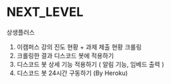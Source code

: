 # NEXT_LEVEL
상생플러스
1. 이캠퍼스 강의 진도 현황 + 과제 제출 현황 크롤링
2. 크롤링한 결과 디스코드 봇에 적용하기
3. 디스코드 봇 상세 기능 적용하기 ( 알림 기능, 임베드 출력 )
4. 디스코드 봇 24시간 구동하기 (By Heroku)

